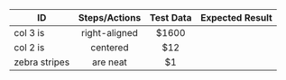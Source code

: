 
|      ID       | Steps/Actions |  Test Data  | Expected Result |
| ------------- |:-------------:| :---------: | --------------: |
| col 3 is      | right-aligned | $1600       |                 |
| col 2 is      | centered      |   $12       |                 |
| zebra stripes | are neat      |    $1       |                 |
